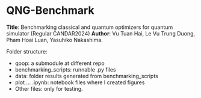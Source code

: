 # QNG-Benchmark

**Title**: Benchmarking classical and quantum optimizers for quantum simulator (Regular CANDAR2024)
**Author**: Vu Tuan Hai, Le Vu Trung Duong, Pham Hoai Luan, Yasuhiko Nakashima.

Folder structure:

- qoop: a submodule at different repo
- benchmarking_scripts: runnable .py files
- data: folder results generated from benchmarking_scripts
- plot ... .ipynb: notebook files where I created figures
- Other files: only for testing.
